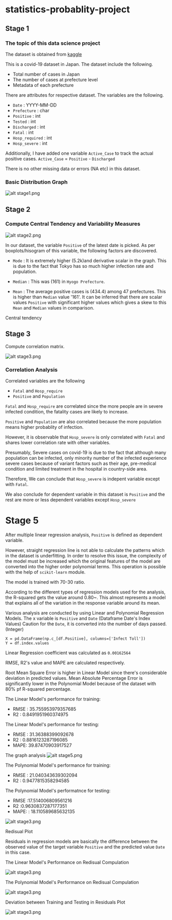# statistics-probablity-project

## Stage 1 

### The topic of this data science project 

The dataset is obtained from [kaggle](https://www.kaggle.com/lisphilar/covid19-dataset-in-japan?select=covid_jpn_metadata.csv)

This is a covid-19 dataset in Japan. 
The dataset include the following.

- Total number of cases in Japan
- The number of cases at prefecture level
- Metadata of each prefecture

There are attributes for respective dataset.
The variables are the following.

- `Date` : YYYY-MM-DD 
- `Prefecture` : char  
- `Positive` : int
- `Tested` : int
- `Discharged` : int
- `Fatal` : int
- `Hosp_required` : int  
- `Hosp_severe` : int

Additionally, I have added one variable `Active_Case` to track the actual positive cases. 
`Active_Case` = `Positive` - `Discharged` 

There is no other missing data or errors (NA etc) in this dataset.

### Basic Distribution Graph 

![alt stage1.png](https://github.com/mr-wacker/statistics-probablity-project/blob/master/img/Stage1.png)


## Stage 2 

### Compute Central Tendency and Variability Measures

![alt stage2.png](https://github.com/mr-wacker/statistics-probablity-project/blob/master/img/Stage2.png)


In our dataset, the variable `Positive` of the latest date is picked.
As per boxplots/hisogram of this variable, the following factors are discovered.

- `Mode` : It is extremely higher (5.2k)and derivative scalar in the graph.
This is due to the fact that Tokyo has so much higher infection rate and population.

- `Median` : This was (161) in `Hyogo Prefecture`. 

- `Mean` : The average positive cases is (434.4) among 47 prefectures. This is higher than `Median` value '161'. It can be inferred that there are scalar values `Positive` with significant higher values which gives a skew to this `Mean` and `Median` values in comparison.

Central tendency

## Stage 3

Compute correlation matrix. 

![alt stage3.png](https://github.com/mr-wacker/statistics-probablity-project/blob/master/img/Stage3.png)

### Correlation Analysis

Correlated variables are the following

-  `Fatal` and `Hosp_require` 
-  `Positive` and `Population` 

`Fatal` and `Hosp_require` are correlated since the more people are in severe infected condition, the fatality cases are likely to increase.

`Positive` and `Population` are also correlated because the more population means higher probablity of infection. 

However, it is observable that `Hosp_severe` is only correlated with `Fatal` and shares lower correlation rate with other variables.

Presumably, Severe cases on covid-19 is due to the fact that although many population can be infected, only minority number of the infected experience severe cases because of variant factors such as their age, pre-medical condition and limited treatment in the hospital in country-side area.

Therefore, We can conclude that `Hosp_severe` is indepent variable except with `Fatal`.

We also conclude for dependent variable in this dataset is `Positive` and the rest are more or less dependent variables except `Hosp_severe`

# Stage 5

After multiple linear regression analysis, `Positive` is defined as dependent variable. 

However, straight regression line is not able to calculate the patterns which in the dataset is underfitting. In order to resolve this issue, the complexity of the model must be increased which the original features of the model are converted into the higher order polynomial terms. This operation is possible with the help of `scikit-learn` module.

The model is trained with 70-30 ratio.

According to the different types of regression models used for the analysis, the R-squared gets the value around 0.80~. This almost represents a model that explains all of the variation in the response variable around its mean.


Various analysis are conducted by using Linear and Polynomial Regression Models.
The x variable is `Positive` and `Date` (Dataframe Date's Index Values)
Caution for the `Date`, it is converted into the number of days passed. (Integer)

```
X = pd.DataFrame(np.c_[df.Positive], columns=['Infect Toll'])
Y = df.index.values
```

Linear Regression coefficient was calculated as `0.00162564`

RMSE, R2's value and MAPE are calculated respectively.

Root Mean Square Error is higher in Linear Model since there's considerable deviation in predicted values. Mean Absolute Percentage Error is significantly lower in the Polynomial Model because of the dataset with 80% pf R-squared percentage. 

The Linear Model's performance for training:

- RMSE : 35.755953979357685
- R2 : 0.8491951960374975

The Linear Model's performance for testing:

- RMSE : 31.36388399092678
- R2 : 0.8816123287196085
- MAPE:  39.87470903917527

The graph analysis 
![alt stage5.png](https://github.com/mr-wacker/statistics-probablity-project/blob/master/img/Stage5_1.png)

The Polynomial Model's performance for training:

- RMSE : 21.040343639302094
- R2 : 0.9477815358294585

The Polynomial Model's performatnce for testing: 

- RMSE :17.514006809561216
- R2 :0.9630837287177351
- MAPE: : 18.110589685632135

![alt stage3.png](https://github.com/mr-wacker/statistics-probablity-project/blob/master/img/Stage5_4.png)


Redisual Plot 

Residuals in regression models are basically the difference between the observed value of the target variable `Positive` and the predicted value `Date` in this case.

The Linear Model's Performance on Redisual Compulation

![alt stage3.png](https://github.com/mr-wacker/statistics-probablity-project/blob/master/img/residual_1.png)


The Polynomial Model's Performance on Redisual Compulation


![alt stage3.png](https://github.com/mr-wacker/statistics-probablity-project/blob/master/img/residual_2.png)


Deviation between Training and Testing in Residuals Plot


![alt stage3.png](https://github.com/mr-wacker/statistics-probablity-project/blob/master/img/diff.png)
